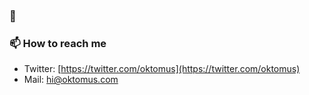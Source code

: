 ### 👋

### 📫 How to reach me

- Twitter: [https://twitter.com/oktomus](https://twitter.com/oktomus)
- Mail: [hi@oktomus.com](mailto:hi@oktomus.com)


<!--
**oktomus/oktomus** is a ✨ _special_ ✨ repository because its `README.md` (this file) appears on your GitHub profile.

Here are some ideas to get you started:

- 🔭 I’m currently working on ...
- 🌱 I’m currently learning ...
- 👯 I’m looking to collaborate on ...
- 🤔 I’m looking for help with ...
- 💬 Ask me about ...
- 📫 How to reach me: ...
- 😄 Pronouns: ...
- ⚡ Fun fact: ...
-->
